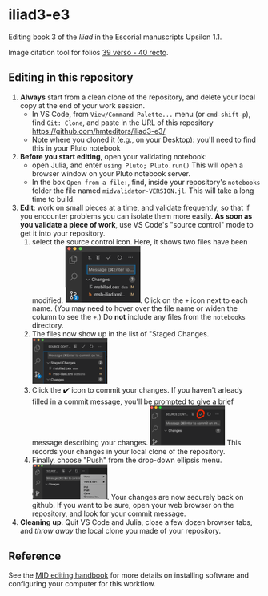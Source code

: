 # iliad3-e3


Editing book 3 of the *Iliad* in the Escorial manuscripts Upsilon 1.1.

Image citation tool for folios [39 verso - 40 recto](http://www.homermultitext.org/ict2/?urn=urn:cite2:hmt:e3bifolio.v1:E3_39v_40r).


## Editing in this repository


1. **Always** start from a clean clone of the repository, and delete your local copy at the end of your work session.
    - In VS Code, from `View/Command Palette...` menu (or `cmd-shift-p`), find `Git: Clone`, and paste in the URL of this repository https://github.com/hmteditors/iliad3-e3/
    - Note where you cloned it (e.g., on your Desktop): you'll need to find this in your Pluto notebook
2. **Before you start editing**, open your validating notebook:
    - open Julia, and enter `using Pluto; Pluto.run()`  This will open a browser window on your Pluto notebook server. 
    -   In the box `Open from a file:`, find, inside your repository's `notebooks` folder the file named `midvalidator-VERSION.jl`.  This will take a long time to build.
3. **Edit**: work on small pieces at a time, and validate frequently, so that if you encounter problems you can isolate them more easily.  **As soon as you validate a piece of work**, use VS Code's "source control" mode to get it into your repository.
    1. select the source control icon.  Here, it shows two files have been modified. <img src="https://raw.githubusercontent.com/HCMID/tutorial2021/main/imgs/sourcecontrolmode.png" width="150">.  Click on the `+` icon next to each name.  (You may need to hover over the file name or widen the column to see the `+`.)  Do **not** include any files from the `notebooks` directory.
    2. The files now show up in the list of "Staged Changes. <img src="https://raw.githubusercontent.com/HCMID/tutorial2021/main/imgs/staged.png" width="150">
    3. Click the ✔️ icon to commit your changes. If you haven't arleady filled in a commit message, you'll be prompted to give a brief message describing your changes.  <img src="https://raw.githubusercontent.com/HCMID/tutorial2021/main/imgs/commit.png" width="150"> This records your changes in your local clone of the repository.
    4. Finally, choose "Push" from the drop-down ellipsis menu. <img src="https://raw.githubusercontent.com/HCMID/tutorial2021/main/imgs/push.png" width="150">.  Your changes are now securely back on github.  If you want to be sure, open your web browser on the repository, and look for your commit message.
4. **Cleaning up**.  Quit VS Code and Julia, close a few dozen browser tabs, and *throw away* the local clone you made of your repository.

        

## Reference

See the [MID editing handbook](https://hcmid.github.io/tutorial2021/) for more details on installing software and configuring your computer for this workflow.